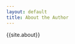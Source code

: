 ```yaml
---
layout: default
title: About the Author
---
```


<!-- <h1 class="owner-name">About me:</h1> -->

{{site.about}}
